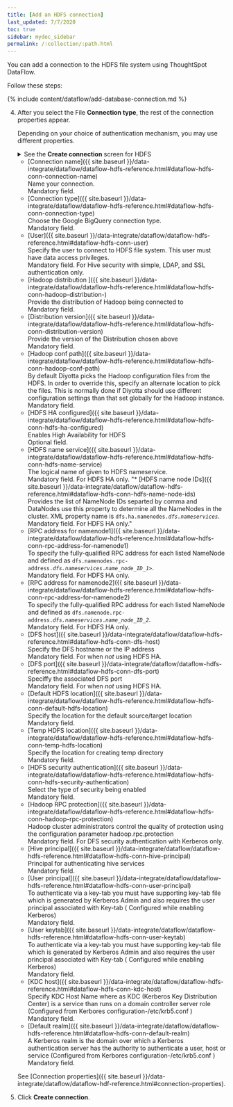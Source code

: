 ```yaml
---
title: [Add an HDFS connection]
last_updated: 7/7/2020
toc: true
sidebar: mydoc_sidebar
permalink: /:collection/:path.html
---
```

You can add a connection to the HDFS file system using ThoughtSpot DataFlow.

Follow these steps:

{% include content/dataflow/add-database-connection.md %}

4. After you select the File **Connection type**, the rest of the connection properties appear.

   Depending on your choice of authentication mechanism, you may use different properties.


   <details>
     <summary>See the <strong>Create connection</strong> screen for HDFS</summary>
     <p>
      <img src="../../images/dataflow-hdfs-create.png" alt="Add a connection to Azure Blob Storage" /></p>
   </details>

   * [Connection name]({{ site.baseurl }}/data-integrate/dataflow/dataflow-hdfs-reference.html#dataflow-hdfs-conn-connection-name)<br/>Name your connection.<br/>Mandatory field.
   * [Connection type]({{ site.baseurl }}/data-integrate/dataflow/dataflow-hdfs-reference.html#dataflow-hdfs-conn-connection-type)<br/>Choose the Google BigQuery connection type.<br/>Mandatory field.
   * [User]({{ site.baseurl }}/data-integrate/dataflow/dataflow-hdfs-reference.html#dataflow-hdfs-conn-user)<br/>Specify the user to connect to HDFS file system. This user must have data access privileges.<br/>Mandatory field. For Hive security with simple, LDAP, and SSL authentication only.
   * [Hadoop distribution ]({{ site.baseurl }}/data-integrate/dataflow/dataflow-hdfs-reference.html#dataflow-hdfs-conn-hadoop-distribution-)<br/>Provide the distribution of Hadoop being connected to<br/>Mandatory field.
   * [Distribution version]({{ site.baseurl }}/data-integrate/dataflow/dataflow-hdfs-reference.html#dataflow-hdfs-conn-distribution-version)<br/>Provide the version of the Distribution chosen above<br/>Mandatory field.
   * [Hadoop conf path]({{ site.baseurl }}/data-integrate/dataflow/dataflow-hdfs-reference.html#dataflow-hdfs-conn-hadoop-conf-path)<br/>By default Diyotta picks the Hadoop configuration files from the HDFS. In order to override this, specify an alternate location to pick the files. This is normally done if Diyotta should use different configuration settings than that set globally for the Hadoop instance.<br/>Mandatory field.
   * [HDFS HA configured]({{ site.baseurl }}/data-integrate/dataflow/dataflow-hdfs-reference.html#dataflow-hdfs-conn-hdfs-ha-configured)<br/>Enables High Availability for HDFS<br/>Optional field.
   * [HDFS name service]({{ site.baseurl }}/data-integrate/dataflow/dataflow-hdfs-reference.html#dataflow-hdfs-conn-hdfs-name-service)<br/>The logical name of given to HDFS nameservice. <br/>Mandatory field. For HDFS HA only.
   "* [HDFS name node IDs]({{ site.baseurl }}/data-integrate/dataflow/dataflow-hdfs-reference.html#dataflow-hdfs-conn-hdfs-name-node-ids)<br/>Provides the list of NameNode IDs separted by comma and DataNodes use this property to determine all the NameNodes in the cluster.
   XML property name is <code>dfs.ha.namenodes.<em>dfs.nameservices</em></code>.<br/>Mandatory field. For HDFS HA only."
   * [RPC address for namenode1]({{ site.baseurl }}/data-integrate/dataflow/dataflow-hdfs-reference.html#dataflow-hdfs-conn-rpc-address-for-namenode1)<br/>To specify the fully-qualified RPC address for each listed NameNode and defined as <code>dfs.namenodes.rpc-address.<em>dfs.nameservices</em>.<em>name_node_ID_1></em></code>.<br/>Mandatory field. For HDFS HA only.
   * [RPC address for namenode2]({{ site.baseurl }}/data-integrate/dataflow/dataflow-hdfs-reference.html#dataflow-hdfs-conn-rpc-address-for-namenode2)<br/>To specify the fully-qualified RPC address for each listed NameNode and defined as <code>dfs.namenode.rpc-address.<em>dfs.nameservices</em>.<em>name_node_ID_2</em></code>.<br/>Mandatory field. For HDFS HA only.
   * [DFS host]({{ site.baseurl }}/data-integrate/dataflow/dataflow-hdfs-reference.html#dataflow-hdfs-conn-dfs-host)<br/>Specify the DFS hostname or the IP address<br/>Mandatory field. For when <em>not</em> using HDFS HA.
   * [DFS port]({{ site.baseurl }}/data-integrate/dataflow/dataflow-hdfs-reference.html#dataflow-hdfs-conn-dfs-port)<br/>Speciffy the associated DFS port<br/>Mandatory field. For when <em>not</em> using HDFS HA.
   * [Default HDFS location]({{ site.baseurl }}/data-integrate/dataflow/dataflow-hdfs-reference.html#dataflow-hdfs-conn-default-hdfs-location)<br/>Specify the location for the default source/target location<br/>Mandatory field.
   * [Temp HDFS location]({{ site.baseurl }}/data-integrate/dataflow/dataflow-hdfs-reference.html#dataflow-hdfs-conn-temp-hdfs-location)<br/>Specify the location for creating temp directory<br/>Mandatory field.
   * [HDFS security authentication]({{ site.baseurl }}/data-integrate/dataflow/dataflow-hdfs-reference.html#dataflow-hdfs-conn-hdfs-security-authentication)<br/>Select the type of security being enabled <br/>Mandatory field.
   * [Hadoop RPC protection]({{ site.baseurl }}/data-integrate/dataflow/dataflow-hdfs-reference.html#dataflow-hdfs-conn-hadoop-rpc-protection)<br/>Hadoop cluster administrators control the quality of protection using the configuration parameter hadoop.rpc.protection<br/>Mandatory field. For DFS security authentication with Kerberos only.
   * [Hive principal]({{ site.baseurl }}/data-integrate/dataflow/dataflow-hdfs-reference.html#dataflow-hdfs-conn-hive-principal)<br/>Principal for authenticating hive services <br/>Mandatory field.
   * [User principal]({{ site.baseurl }}/data-integrate/dataflow/dataflow-hdfs-reference.html#dataflow-hdfs-conn-user-principal)<br/>To authenticate via a key-tab you must have supporting key-tab file which is generated by Kerberos Admin and also requires the user principal associated with Key-tab ( Configured while enabling Kerberos)<br/>Mandatory field.
   * [User keytab]({{ site.baseurl }}/data-integrate/dataflow/dataflow-hdfs-reference.html#dataflow-hdfs-conn-user-keytab)<br/>To authenticate via a key-tab you must have supporting key-tab file which is generated by Kerberos Admin and also requires the user principal associated with Key-tab ( Configured while enabling Kerberos)<br/>Mandatory field.
   * [KDC host]({{ site.baseurl }}/data-integrate/dataflow/dataflow-hdfs-reference.html#dataflow-hdfs-conn-kdc-host)<br/>Specify KDC Host Name where as KDC (Kerberos Key Distribution Center) is a service than runs on a domain controller server role (Configured from Kerbores configuration-/etc/krb5.conf )<br/>Mandatory field.
   * [Default realm]({{ site.baseurl }}/data-integrate/dataflow/dataflow-hdfs-reference.html#dataflow-hdfs-conn-default-realm)<br/>A Kerberos realm is the domain over which a Kerberos authentication server has the authority to authenticate a user, host or service (Configured from Kerbores configuration-/etc/krb5.conf )<br/>Mandatory field.

   See [Connection properties]({{ site.baseurl }}/data-integrate/dataflow/dataflow-hdf-reference.html#connection-properties).

5. Click **Create connection**.   
